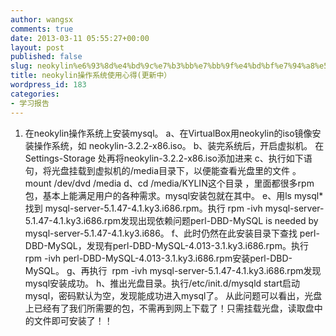```yaml
---
author: wangsx
comments: true
date: 2013-03-11 05:55:27+00:00
layout: post
published: false
slug: neokylin%e6%93%8d%e4%bd%9c%e7%b3%bb%e7%bb%9f%e4%bd%bf%e7%94%a8%e5%bf%83%e5%be%97-%e6%8c%81%e7%bb%ad%e6%9b%b4%e6%96%b0
title: neokylin操作系统使用心得(更新中）
wordpress_id: 183
categories:
- 学习报告
---
```



	
  1. 在neokylin操作系统上安装mysql。
a、在VirtualBox用neokylin的iso镜像安装操作系统，如 neokylin-3.2.2-x86.iso。
b、装完系统后，开启虚拟机。 在Settings-Storage 处再将neokylin-3.2.2-x86.iso添加进来
c、执行如下语句，将光盘挂载到虚拟机的/media目录下，以便能查看光盘里的文件 。mount /dev/dvd /media
d、cd /media/KYLIN这个目录 ，里面都很多rpm包，基本上能满足用户的各种需求。mysql安装包就在其中。
e、用ls mysql*找到 mysql-server-5.1.47-4.1.ky3.i686.rpm。执行 rpm -ivh mysql-server-5.1.47-4.1.ky3.i686.rpm发现出现依赖问题perl-DBD-MySQL is needed by mysql-server-5.1.47-4.1.ky3.i686。
f、此时仍然在此安装目录下查找 perl-DBD-MySQL，发现有perl-DBD-MySQL-4.013-3.1.ky3.i686.rpm。执行 rpm -ivh perl-DBD-MySQL-4.013-3.1.ky3.i686.rpm安装perl-DBD-MySQL。
g、再执行  rpm -ivh mysql-server-5.1.47-4.1.ky3.i686.rpm发现mysql安装成功。
h、推出光盘目录。执行/etc/init.d/mysqld start启动mysql，密码默认为空，发现能成功进入mysql了。
从此问题可以看出，光盘上已经有了我们所需要的包，不需再到网上下载了！只需挂载光盘，读取盘中的文件即可安装了！！


